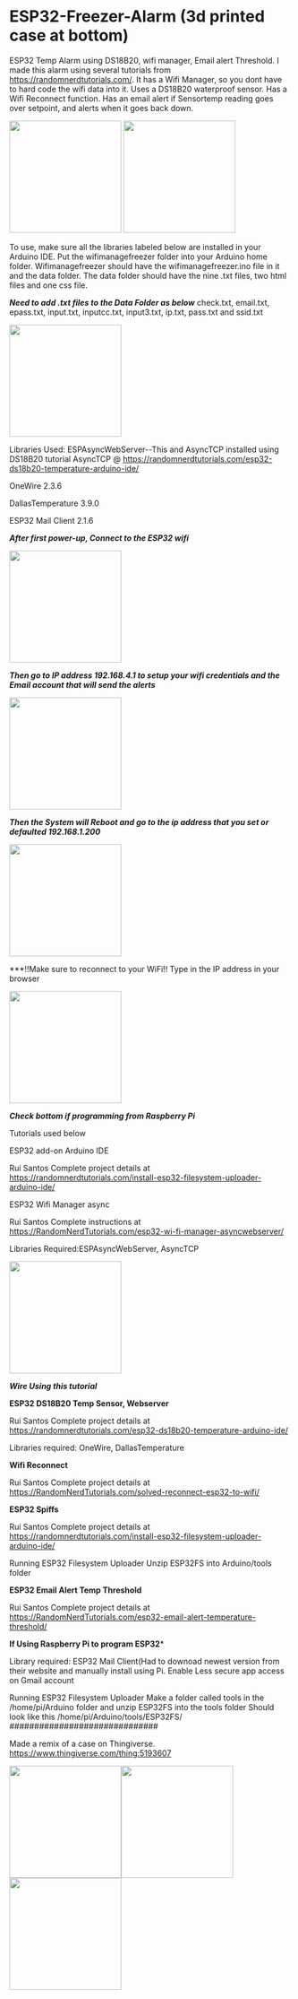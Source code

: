# ESP32-Freezer-Alarm (3d printed case at bottom)
ESP32 Temp Alarm using DS18B20, wifi manager, Email alert Threshold. 
I made this alarm using several tutorials from https://randomnerdtutorials.com/.
It has a Wifi Manager, so you dont have to hard code the wifi data into it.
Uses a DS18B20 waterproof sensor.
Has a Wifi Reconnect function.
Has an email alert if Sensortemp reading goes over setpoint, and alerts when it goes back down.

<img src="https://github.com/Fishrider24/ESP32-Freezer-Alarm/blob/main/board.jpeg" width="200">

<img src="https://github.com/Fishrider24/ESP32-Freezer-Alarm/blob/main/boardback.jpeg" width="200">

To use, make sure all the libraries labeled below are installed in your Arduino IDE. Put the wifimanagefreezer folder into your Arduino home folder.
Wifimanagefreezer should have the wifimanagefreezer.ino file in it and the data folder. The data folder should have the nine .txt files, two html files and one css file. 

***Need to add .txt files to the Data Folder as below***
check.txt, email.txt, epass.txt, input.txt, inputcc.txt, input3.txt, ip.txt, pass.txt and ssid.txt

<img src="https://github.com/Fishrider24/ESP32-Freezer-Alarm/blob/main/alarmwebpage.png" width="200">

Libraries Used:
ESPAsyncWebServer--This and AsyncTCP installed using DS18B20 tutorial
AsyncTCP           @ https://randomnerdtutorials.com/esp32-ds18b20-temperature-arduino-ide/ 

OneWire 2.3.6

DallasTemperature 3.9.0

ESP32 Mail Client 2.1.6

***After first power-up, Connect to the ESP32 wifi*** 

<img src="https://github.com/Fishrider24/ESP32-Freezer-Alarm/blob/main/wifimanager.jpeg" width="200">

***Then go to IP address 192.168.4.1 to setup your wifi credentials and the Email account that will send the alerts***

<img src="https://github.com/Fishrider24/ESP32-Freezer-Alarm/blob/main/wifisetup.png" width="200">

***Then the System will Reboot and go to the ip address that you set or defaulted 192.168.1.200***

<img src="https://github.com/Fishrider24/ESP32-Freezer-Alarm/blob/main/restart.png" width="200">

***!!Make sure to reconnect to your WiFi!! Type in the IP address in your browser

<img src="https://github.com/Fishrider24/ESP32-Freezer-Alarm/blob/main/alarmwebpage.png" width="200">

***Check bottom if programming from Raspberry Pi***

Tutorials used below

ESP32 add-on Arduino IDE

Rui Santos
  Complete project details at https://randomnerdtutorials.com/install-esp32-filesystem-uploader-arduino-ide/

ESP32 Wifi Manager async

Rui Santos
  Complete instructions at https://RandomNerdTutorials.com/esp32-wi-fi-manager-asyncwebserver/
  
Libraries Required:ESPAsyncWebServer, AsyncTCP

<img src="https://github.com/Fishrider24/ESP32-Freezer-Alarm/blob/main/pinout.jpeg" width="200">

***Wire Using this tutorial***

**ESP32 DS18B20 Temp Sensor, Webserver**

Rui Santos
  Complete project details at https://randomnerdtutorials.com/esp32-ds18b20-temperature-arduino-ide/ 

Libraries required: OneWire, DallasTemperature

**Wifi Reconnect**

Rui Santos
  Complete project details at https://RandomNerdTutorials.com/solved-reconnect-esp32-to-wifi/

**ESP32 Spiffs**

Rui Santos
  Complete project details at https://randomnerdtutorials.com/install-esp32-filesystem-uploader-arduino-ide/ 
  
Running ESP32 Filesystem Uploader
Unzip ESP32FS into Arduino/tools folder

**ESP32 Email Alert Temp Threshold**

Rui Santos
  Complete project details at https://RandomNerdTutorials.com/esp32-email-alert-temperature-threshold/ 
  
******If Using Raspberry Pi to program ESP32*******

Library required: ESP32 Mail Client(Had to downoad newest version from their website and manually install using Pi.
Enable Less secure app access on Gmail account

Running ESP32 Filesystem Uploader
Make a folder called tools in the /home/pi/Arduino folder and unzip ESP32FS into the tools folder
Should look like this /home/pi/Arduino/tools/ESP32FS/
##############################

Made a remix of a case on Thingiverse. https://www.thingiverse.com/thing:5193607

<img src="https://github.com/Fishrider24/ESP32-Freezer-Alarm/blob/main/magnet.jpeg" width="200"><img src="https://github.com/Fishrider24/ESP32-Freezer-Alarm/blob/main/pageip.jpeg" width="200"><img src="https://github.com/Fishrider24/ESP32-Freezer-Alarm/blob/main/wifisetup.jpeg" width="200">

